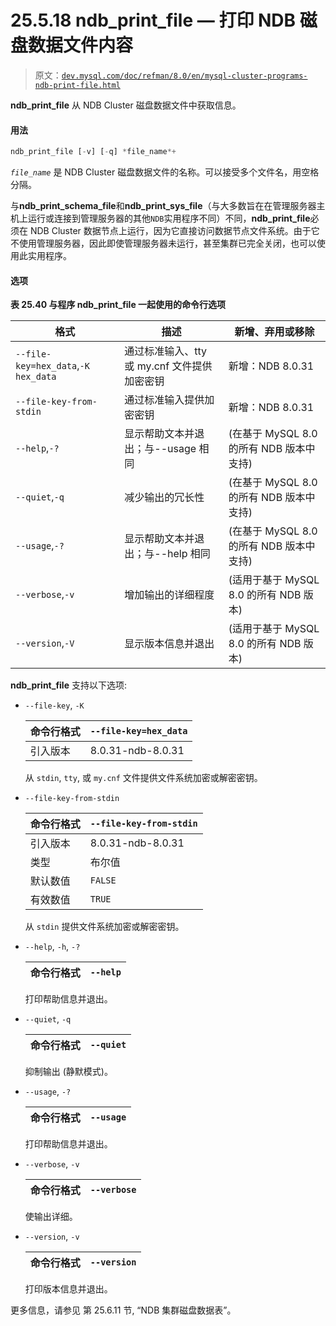 # 25.5.18 ndb_print_file — 打印 NDB 磁盘数据文件内容

> 原文：[`dev.mysql.com/doc/refman/8.0/en/mysql-cluster-programs-ndb-print-file.html`](https://dev.mysql.com/doc/refman/8.0/en/mysql-cluster-programs-ndb-print-file.html)

**ndb_print_file** 从 NDB Cluster 磁盘数据文件中获取信息。

#### 用法

```sql
ndb_print_file [-v] [-q] *file_name*+
```

*`file_name`* 是 NDB Cluster 磁盘数据文件的名称。可以接受多个文件名，用空格分隔。

与**ndb_print_schema_file**和**ndb_print_sys_file**（与大多数旨在在管理服务器主机上运行或连接到管理服务器的其他`NDB`实用程序不同）不同，**ndb_print_file**必须在 NDB Cluster 数据节点上运行，因为它直接访问数据节点文件系统。由于它不使用管理服务器，因此即使管理服务器未运行，甚至集群已完全关闭，也可以使用此实用程序。

#### 选项

**表 25.40 与程序 ndb_print_file 一起使用的命令行选项**

| 格式 | 描述 | 新增、弃用或移除 |
| --- | --- | --- |
| `--file-key=hex_data`,`-K hex_data` | 通过标准输入、tty 或 my.cnf 文件提供加密密钥 | 新增：NDB 8.0.31 |
| `--file-key-from-stdin` | 通过标准输入提供加密密钥 | 新增：NDB 8.0.31 |
| `--help`,`-?` | 显示帮助文本并退出；与--usage 相同 | (在基于 MySQL 8.0 的所有 NDB 版本中支持) |
| `--quiet`,`-q` | 减少输出的冗长性 | (在基于 MySQL 8.0 的所有 NDB 版本中支持) |
| `--usage`,`-?` | 显示帮助文本并退出；与--help 相同 | (在基于 MySQL 8.0 的所有 NDB 版本中支持) |
| `--verbose`,`-v` | 增加输出的详细程度 | (适用于基于 MySQL 8.0 的所有 NDB 版本) |
| `--version`,`-V` | 显示版本信息并退出 | (适用于基于 MySQL 8.0 的所有 NDB 版本) |

**ndb_print_file** 支持以下选项:

+   `--file-key`, `-K`

    | 命令行格式 | `--file-key=hex_data` |
    | --- | --- |
    | 引入版本 | 8.0.31-ndb-8.0.31 |

    从 `stdin`, `tty`, 或 `my.cnf` 文件提供文件系统加密或解密密钥。

+   `--file-key-from-stdin`

    | 命令行格式 | `--file-key-from-stdin` |
    | --- | --- |
    | 引入版本 | 8.0.31-ndb-8.0.31 |
    | 类型 | 布尔值 |
    | 默认数值 | `FALSE` |
    | 有效数值 | `TRUE` |

    从 `stdin` 提供文件系统加密或解密密钥。

+   `--help`, `-h`, `-?`

    | 命令行格式 | `--help` |
    | --- | --- |

    打印帮助信息并退出。

+   `--quiet`, `-q`

    | 命令行格式 | `--quiet` |
    | --- | --- |

    抑制输出 (静默模式)。

+   `--usage`, `-?`

    | 命令行格式 | `--usage` |
    | --- | --- |

    打印帮助信息并退出。

+   `--verbose`, `-v`

    | 命令行格式 | `--verbose` |
    | --- | --- |

    使输出详细。

+   `--version`, `-v`

    | 命令行格式 | `--version` |
    | --- | --- |

    打印版本信息并退出。

更多信息，请参见 第 25.6.11 节, “NDB 集群磁盘数据表”。

